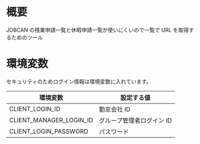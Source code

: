 # 概要

JOBCAN の残業申請一覧と休暇申請一覧が使いにくいので一覧で URL を取得するためのツール

# 環境変数

セキュリティのためログイン情報は環境変数に入れています。

| 環境変数                | 設定する値                |
| ----------------------- | ------------------------- |
| CLIENT_LOGIN_ID         | 勤怠会社 ID               |
| CLIENT_MANAGER_LOGIN_ID | グループ管理者ログイン ID |
| CLIENT_LOGIN_PASSWORD   | パスワード                |
